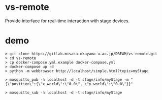 # vs-remote

Provide interface for real-time interaction with stage devices. 

# demo
    > git clone https://gitlab.misasa.okayama-u.ac.jp/DREAM/vs-remote.git
    > cd vs-remote
    > cp docker-compose.yml.example docker-compose.yml
    > docker-compose up -d
    > python -m webbrowser http://localhost/simple.html?topic=myStage

    > mosquitto_pub -h localhost -d -t stage/info/myStage -m "{\"position\":{\"x_world\":\"0.0\", \"y_world\":\"0.0\"}}"
    
    > mosquitto_sub -h localhost -d -t stage/info/myStage